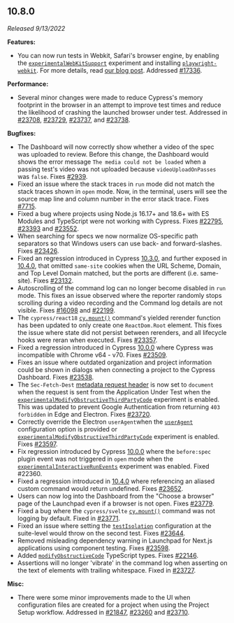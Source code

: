 ## 10.8.0

_Released 9/13/2022_

**Features:**

- You can now run tests in Webkit, Safari's browser engine, by enabling the
  [`experimentalWebKitSupport`](/guides/references/experiments) experiment and
  installing
  [`playwright-webkit`](https://www.npmjs.com/package/playwright-webkit). For
  more details, read
  [our blog post](https://www.cypress.io/blog/2022/09/13/cypress-10-8-experimental-run-tests-in-webkit).
  Addressed [#17336](https://github.com/cypress-io/cypress/issues/6422).

**Performance:**

- Several minor changes were made to reduce Cypress's memory footprint in the
  browser in an attempt to improve test times and reduce the likelihood of
  crashing the launched browser under test. Addressed in
  [#23708](https://github.com/cypress-io/cypress/pull/23708),
  [#23729](https://github.com/cypress-io/cypress/pull/23729),
  [#23737](https://github.com/cypress-io/cypress/pull/23737), and
  [#23738](https://github.com/cypress-io/cypress/pull/23738).

**Bugfixes:**

- The Dashboard will now correctly
  show whether a video of the spec was uploaded to review. Before this change,
  the Dashboard would shows the error message `The media could not be loaded`
  when a passing test's video was not uploaded because `videoUploadOnPasses` was
  `false`. Fixes [#2939](https://github.com/cypress-io/cypress/issues/2939).
- Fixed an issue where the stack traces in `run` mode did not match the stack
  traces shown in `open` mode. Now, in the terminal, users will see the source
  map line and column number in the error stack trace. Fixes
  [#7715](https://github.com/cypress-io/cypress/issues/7715).
- Fixed a bug where projects using Node.js 16.17+ and 18.6+ with ES Modules and
  TypeScript were not working with Cypress. Fixes
  [#22795](https://github.com/cypress-io/cypress/issues/22795),
  [#23393](https://github.com/cypress-io/cypress/issues/23393) and
  [#23552](https://github.com/cypress-io/cypress/issues/23552).
- When searching for specs we now normalize OS-specific path separators so that Windows users can use back- and forward-slashes. Fixes [#23426](https://github.com/cypress-io/cypress/issues/23426).
- Fixed an regression introduced in Cypress [10.3.0](#10-3-0), and further
  exposed in [10.4.0](#10-4-0), that omitted `same-site` cookies when the URL
  Scheme, Domain, and Top Level Domain matched, but the ports are different
  (i.e. same-site). Fixes
  [#23132](https://github.com/cypress-io/cypress/issues/23132).
- Autoscrolling of the command log can no longer become disabled in `run` mode.
  This fixes an issue observed where the reporter randomly stops scrolling during a
  video recording and the Command log details are not visible. Fixes
  [#16098](https://github.com/cypress-io/cypress/issues/16098) and
  [#22199](https://github.com/cypress-io/cypress/issues/22199).
- The `cypress/react18` [`cy.mount()`](/guides/component-testing/mounting-react)
  command's yielded rerender function has been updated to only create one
  `ReactDom.Root` element. This fixes the issue where state did not persist
  between rerenders, and all lifecycle hooks were reran when executed. Fixes
  [#23357](https://github.com/cypress-io/cypress/issues/23357).
- Fixed a regression introduced in Cypress [10.0.0](#10-0-0) where Cypress was
  incompatible with Chrome v64 - v70. Fixes
  [#23509](https://github.com/cypress-io/cypress/issues/23644).
- Fixes an issue where outdated organization and project information could be
  shown in dialogs when connecting a project to the Cypress Dashboard. Fixes
  [#23538](https://github.com/cypress-io/cypress/issues/23538).
- The `Sec-Fetch-Dest`
  [metadata request header](https://developer.mozilla.org/en-US/docs/Glossary/Fetch_metadata_request_header)
  is now set to `document` when the request is sent from the Application Under Test when
  the
  [`experimentalModifyObstructiveThirdPartyCode`](/guides/references/experiments#Configuration)
  experiment is enabled. This was updated to prevent Google Authentication from
  returning `403 forbidden` in Edge and Electron. Fixes
  [#23720](https://github.com/cypress-io/cypress/pull/23720).
- Correctly override the Electron `userAgent`when the
  [`userAgent`](/guides/references/configuration#Browser) configuration option
  is provided or
  [`experimentalModifyObstructiveThirdPartyCode`](/guides/references/experiments#Configuration)
  experiment is enabled. Fixes
  [#23597](https://github.com/cypress-io/cypress/issues/23597).
- Fix regression introduced by Cypress [10.0.0](#10.0.0) where the `before:spec`
  plugin event was not triggered in `open` mode when the
  [`experimentalInteractiveRunEvents`](/guides/references/experiments#Configuration)
  experiment was enabled. Fixed #22360.
- Fixed a regression introduced in [10.4.0](#10.4.0) where referencing an
  aliased custom command would return undefined. Fixes
  [#23652](https://github.com/cypress-io/cypress/issues/23652).
- Users can now log into the Dashboard from the "Choose a browser" page of the
  Launchpad even if a browser is not open. Fixes
  [#23779](https://github.com/cypress-io/cypress/issues/23779).
- Fixed a bug where the `cypress/svelte`
  [`cy.mount()`](/guides/component-testing/mounting-svelte) command was not
  logging by default. Fixed in
  [#23771](https://github.com/cypress-io/cypress/pull/23771).
- Fixed an issue where setting the
  [`testIsolation`](/guides/references/configuration#Global) configuration at
  the suite-level would throw on the second test. Fixes
  [#23644](https://github.com/cypress-io/cypress/issues/23644).
- Removed misleading dependency warning in Launchpad for Next.js applications
  using component testing. Fixes
  [#23598](https://github.com/cypress-io/cypress/pull/23598).
- Added [`modifyObstructiveCode`](/guides/references/configuration#Browser)
  TypeScript types. Fixes
  [#22146](https://github.com/cypress-io/cypress/issues/22146).
- Assertions will no longer 'vibrate' in the command log when asserting on the
  text of elements with trailing whitespace. Fixed in
  [#23727](https://github.com/cypress-io/cypress/pull/23727).

**Misc:**

- There were some minor improvements made to the UI when configuration files are
  created for a project when using the Project Setup workflow. Addressed in
  [#21847](https://github.com/cypress-io/cypress/issues/21847),
  [#23260](https://github.com/cypress-io/cypress/issues/23260) and
  [#23710](https://github.com/cypress-io/cypress/issues/23710).
